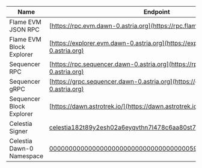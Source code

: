 <!-- markdownlint-disable MD041 -->

| Name | Endpoint |
|---|---|
| Flame EVM JSON RPC | [https://rpc.evm.dawn-0.astria.org](https://rpc.flame.dawn-0.astria.org) |
| Flame EVM Block Explorer | [https://explorer.evm.dawn-0.astria.org](https://explorer.evm.dawn-0.astria.org) |
| Sequencer RPC | [https://rpc.sequencer.dawn-0.astria.org](https://rpc.sequencer.dawn-0.astria.org) |
| Sequencer gRPC | [https://grpc.sequencer.dawn-0.astria.org](https://grpc.sequencer.dawn-0.astria.org) |
| Sequencer Block Explorer | [https://dawn.astrotrek.io/](https://dawn.astrotrek.io/) |
| Celestia Signer | [celestia182t89y2esh02a6eyqvthn7l478c6aa80st70vn](https://mocha-4.celenium.io/address/celestia182t89y2esh02a6eyqvthn7l478c6aa80st70vn?tab=transactions) |
| Celestia Dawn-0 Namespace | [00000000000000000000000000000000000059dfee4267024677d4d4](https://mocha.celenium.io/namespace/00000000000000000000000000000000000059dfee4267024677d4d4?tab=Blobs) |
